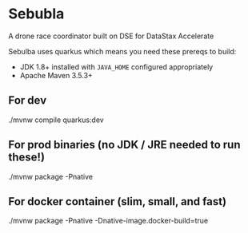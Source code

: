 # Sebubla

A drone race coordinator built on DSE for DataStax Accelerate

Sebulba uses quarkus which means you need these prereqs to build:

 - JDK 1.8+ installed with `JAVA_HOME` configured appropriately
 - Apache Maven 3.5.3+

## For dev

./mvnw compile quarkus:dev  

## For prod binaries (no JDK / JRE needed to run these!)

./mvnw package -Pnative  

## For docker container (slim, small, and fast)

./mvnw package -Pnative -Dnative-image.docker-build=true 
